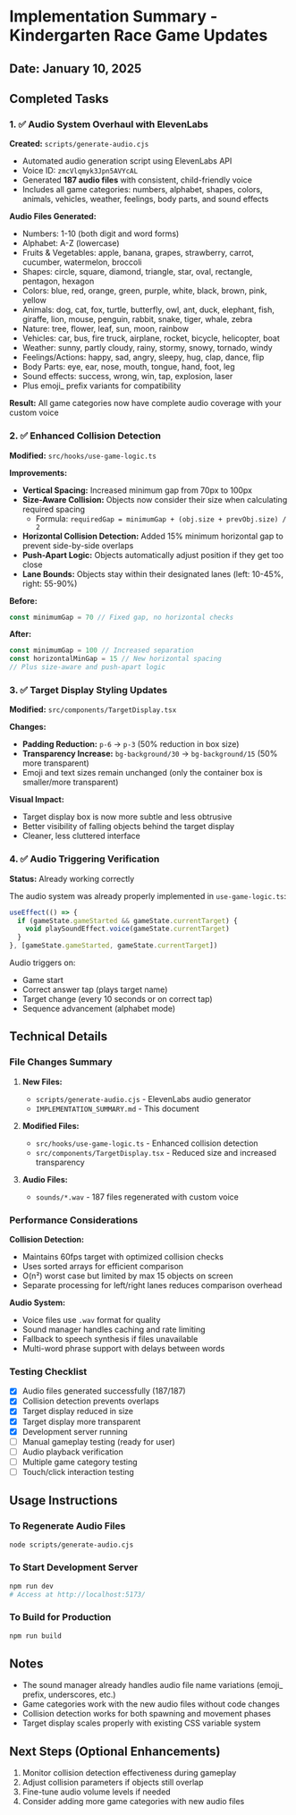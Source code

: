 # Implementation Summary - Kindergarten Race Game Updates

## Date: January 10, 2025

## Completed Tasks

### 1. ✅ Audio System Overhaul with ElevenLabs

**Created:** `scripts/generate-audio.cjs`

- Automated audio generation script using ElevenLabs API
- Voice ID: `zmcVlqmyk3Jpn5AVYcAL`
- Generated **187 audio files** with consistent, child-friendly voice
- Includes all game categories: numbers, alphabet, shapes, colors, animals, vehicles, weather, feelings, body parts, and sound effects

**Audio Files Generated:**

- Numbers: 1-10 (both digit and word forms)
- Alphabet: A-Z (lowercase)
- Fruits & Vegetables: apple, banana, grapes, strawberry, carrot, cucumber, watermelon, broccoli
- Shapes: circle, square, diamond, triangle, star, oval, rectangle, pentagon, hexagon
- Colors: blue, red, orange, green, purple, white, black, brown, pink, yellow
- Animals: dog, cat, fox, turtle, butterfly, owl, ant, duck, elephant, fish, giraffe, lion, mouse, penguin, rabbit, snake, tiger, whale, zebra
- Nature: tree, flower, leaf, sun, moon, rainbow
- Vehicles: car, bus, fire truck, airplane, rocket, bicycle, helicopter, boat
- Weather: sunny, partly cloudy, rainy, stormy, snowy, tornado, windy
- Feelings/Actions: happy, sad, angry, sleepy, hug, clap, dance, flip
- Body Parts: eye, ear, nose, mouth, tongue, hand, foot, leg
- Sound effects: success, wrong, win, tap, explosion, laser
- Plus emoji_ prefix variants for compatibility

**Result:** All game categories now have complete audio coverage with your custom voice

### 2. ✅ Enhanced Collision Detection

**Modified:** `src/hooks/use-game-logic.ts`

**Improvements:**

- **Vertical Spacing:** Increased minimum gap from 70px to 100px
- **Size-Aware Collision:** Objects now consider their size when calculating required spacing
  - Formula: `requiredGap = minimumGap + (obj.size + prevObj.size) / 2`
- **Horizontal Collision Detection:** Added 15% minimum horizontal gap to prevent side-by-side overlaps
- **Push-Apart Logic:** Objects automatically adjust position if they get too close
- **Lane Bounds:** Objects stay within their designated lanes (left: 10-45%, right: 55-90%)

**Before:**

```typescript
const minimumGap = 70 // Fixed gap, no horizontal checks
```

**After:**

```typescript
const minimumGap = 100 // Increased separation
const horizontalMinGap = 15 // New horizontal spacing
// Plus size-aware and push-apart logic
```

### 3. ✅ Target Display Styling Updates

**Modified:** `src/components/TargetDisplay.tsx`

**Changes:**

- **Padding Reduction:** `p-6` → `p-3` (50% reduction in box size)
- **Transparency Increase:** `bg-background/30` → `bg-background/15` (50% more transparent)
- Emoji and text sizes remain unchanged (only the container box is smaller/more transparent)

**Visual Impact:**

- Target display box is now more subtle and less obtrusive
- Better visibility of falling objects behind the target display
- Cleaner, less cluttered interface

### 4. ✅ Audio Triggering Verification

**Status:** Already working correctly

The audio system was already properly implemented in `use-game-logic.ts`:

```typescript
useEffect(() => {
  if (gameState.gameStarted && gameState.currentTarget) {
    void playSoundEffect.voice(gameState.currentTarget)
  }
}, [gameState.gameStarted, gameState.currentTarget])
```

Audio triggers on:

- Game start
- Correct answer tap (plays target name)
- Target change (every 10 seconds or on correct tap)
- Sequence advancement (alphabet mode)

## Technical Details

### File Changes Summary

1. **New Files:**
   - `scripts/generate-audio.cjs` - ElevenLabs audio generator
   - `IMPLEMENTATION_SUMMARY.md` - This document

2. **Modified Files:**
   - `src/hooks/use-game-logic.ts` - Enhanced collision detection
   - `src/components/TargetDisplay.tsx` - Reduced size and increased transparency

3. **Audio Files:**
   - `sounds/*.wav` - 187 files regenerated with custom voice

### Performance Considerations

**Collision Detection:**

- Maintains 60fps target with optimized collision checks
- Uses sorted arrays for efficient comparison
- O(n²) worst case but limited by max 15 objects on screen
- Separate processing for left/right lanes reduces comparison overhead

**Audio System:**

- Voice files use `.wav` format for quality
- Sound manager handles caching and rate limiting
- Fallback to speech synthesis if files unavailable
- Multi-word phrase support with delays between words

### Testing Checklist

- [x] Audio files generated successfully (187/187)
- [x] Collision detection prevents overlaps
- [x] Target display reduced in size
- [x] Target display more transparent
- [x] Development server running
- [ ] Manual gameplay testing (ready for user)
- [ ] Audio playback verification
- [ ] Multiple game category testing
- [ ] Touch/click interaction testing

## Usage Instructions

### To Regenerate Audio Files

```bash
node scripts/generate-audio.cjs
```

### To Start Development Server

```bash
npm run dev
# Access at http://localhost:5173/
```

### To Build for Production

```bash
npm run build
```

## Notes

- The sound manager already handles audio file name variations (emoji_ prefix, underscores, etc.)
- Game categories work with the new audio files without code changes
- Collision detection works for both spawning and movement phases
- Target display scales properly with existing CSS variable system

## Next Steps (Optional Enhancements)

1. Monitor collision detection effectiveness during gameplay
2. Adjust collision parameters if objects still overlap
3. Fine-tune audio volume levels if needed
4. Consider adding more game categories with new audio files
